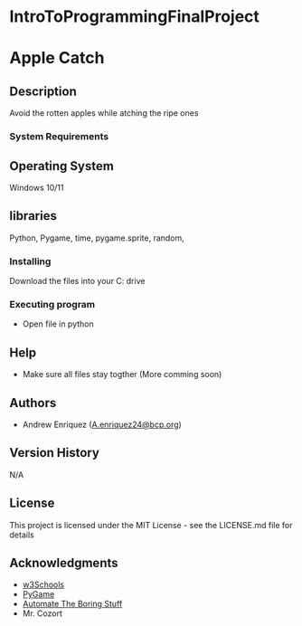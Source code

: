 # IntroToProgrammingFinalProject
# Apple Catch

## Description

Avoid the rotten apples while atching the ripe ones

### System Requirements
## Operating System
Windows 10/11

## libraries
Python, Pygame, time, pygame.sprite, random, 

### Installing

Download the files into your C: drive

### Executing program

* Open file in python 

## Help

* Make sure all files stay togther
(More comming soon)

## Authors

* Andrew Enriquez (A.enriquez24@bcp.org)

## Version History

N/A

## License

This project is licensed under the MIT License - see the LICENSE.md file for details

## Acknowledgments

* [w3Schools](https://www.w3schools.com/python/default.asp)
* [PyGame](https://www.pygame.org/docs/)
* [Automate The Boring Stuff](https://automatetheboringstuff.com/)
* Mr. Cozort
